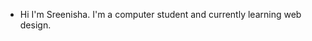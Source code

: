 - Hi I'm Sreenisha. I'm a computer student and currently learning web design.

<!---
Sreenisha2005/Sreenisha2005 is a ✨ special ✨ repository because its `README.md` (this file) appears on your GitHub profile.
You can click the Preview link to take a look at your changes.
--->
